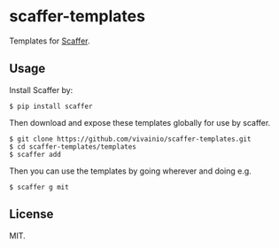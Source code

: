 # scaffer-templates

Templates for [Scaffer](https://github.com/vivainio/scaffer).

## Usage

Install Scaffer by:

```
$ pip install scaffer
```

Then download and expose these templates globally for use by scaffer.

```
$ git clone https://github.com/vivainio/scaffer-templates.git
$ cd scaffer-templates/templates
$ scaffer add

```

Then you can use the templates by going wherever and doing e.g.

```
$ scaffer g mit
```


## License

MIT.
